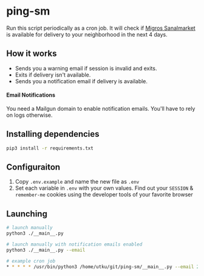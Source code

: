 # ping-sm
Run this script periodically as a cron job. It will check if [Migros Sanalmarket](https://www.migros.com.tr/) is available for delivery to your neighborhood in the next 4 days.


## How it works
 * Sends you a warning email if session is invalid and exits.
 * Exits if delivery isn't available.
 * Sends you a notification email if delivery is available.

#### Email Notifications
You need a Mailgun domain to enable notification emails. You'll have to rely on logs otherwise.

## Installing dependencies
```sh
pip3 install -r requirements.txt
```

## Configuraiton
 1. Copy `.env.example` and name the new file as `.env`
 2. Set each variable in `.env` with your own values. Find out your `SESSION` & `remember-me` cookies using the developer tools of your favorite browser

## Launching
```sh
# launch manually
python3 ./__main__.py

# launch manually with notification emails enabled
python3 ./__main__.py --email

# example cron job
* * * * * /usr/bin/python3 /home/utku/git/ping-sm/__main__.py --email 2>&1 >> /home/utku/git/ping-sm/log.log
```
